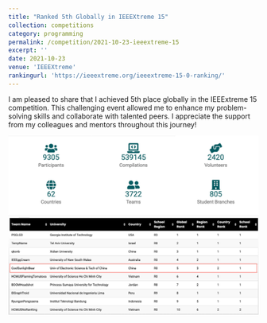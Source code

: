 ```yaml
---
title: "Ranked 5th Globally in IEEEXtreme 15"
collection: competitions
category: programming
permalink: /competition/2021-10-23-ieeextreme-15
excerpt: ''
date: 2021-10-23
venue: 'IEEEXtreme'
rankingurl: 'https://ieeextreme.org/ieeextreme-15-0-ranking/'
---
```


I am pleased to share that I achieved 5th place globally in the IEEExtreme 15 competition. This challenging event allowed me to enhance my problem-solving skills and collaborate with talented peers. I appreciate the support from my colleagues and mentors throughout this journey!

<img src='/images/IEEExtreme15_intro.jpg'>
<img src='/images/ieeextreme15_rank.jpg'>